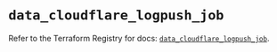 # `data_cloudflare_logpush_job`

Refer to the Terraform Registry for docs: [`data_cloudflare_logpush_job`](https://registry.terraform.io/providers/cloudflare/cloudflare/5.9.0/docs/data-sources/logpush_job).
